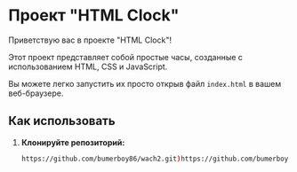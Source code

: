 # Проект "HTML Clock"

Приветствую вас в проекте "HTML Clock"!

Этот проект представляет собой простые часы, созданные с использованием HTML, CSS и JavaScript.

Вы можете легко запустить их просто открыв файл `index.html` в вашем веб-браузере.

## Как использовать

1. **Клонируйте репозиторий:**
   ```bash
   https://github.com/bumerboy86/wach2.git)https://github.com/bumerboy86/wach2.git

